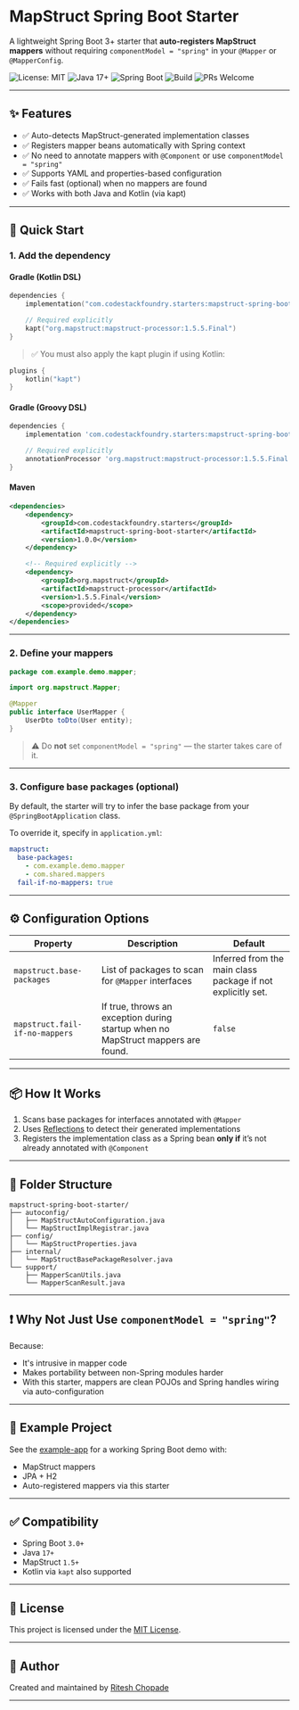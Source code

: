 # MapStruct Spring Boot Starter

A lightweight Spring Boot 3+ starter that **auto-registers MapStruct mappers** without requiring `componentModel = "spring"` in your `@Mapper` or `@MapperConfig`.

![License: MIT](https://img.shields.io/badge/License-MIT-yellow.svg)
![Java 17+](https://img.shields.io/badge/java-17+-blue.svg)
![Spring Boot](https://img.shields.io/badge/Spring%20Boot-3.x-brightgreen.svg)
![Build](https://github.com/codestackfoundry/spring-boot-starters/actions/workflows/gradle.yml/badge.svg)
![PRs Welcome](https://img.shields.io/badge/PRs-welcome-brightgreen.svg)

---

## ✨ Features

- ✅ Auto-detects MapStruct-generated implementation classes
- ✅ Registers mapper beans automatically with Spring context
- ✅ No need to annotate mappers with `@Component` or use `componentModel = "spring"`
- ✅ Supports YAML and properties-based configuration
- ✅ Fails fast (optional) when no mappers are found
- ✅ Works with both Java and Kotlin (via kapt)

---

## 🚀 Quick Start

### 1. Add the dependency

#### Gradle (Kotlin DSL)

```kotlin
dependencies {
    implementation("com.codestackfoundry.starters:mapstruct-spring-boot-starter:1.0.0")

    // Required explicitly
    kapt("org.mapstruct:mapstruct-processor:1.5.5.Final")
}
```

> ✅ You must also apply the kapt plugin if using Kotlin:
```kotlin
plugins {
    kotlin("kapt")
}
```

#### Gradle (Groovy DSL)

```groovy
dependencies {
    implementation 'com.codestackfoundry.starters:mapstruct-spring-boot-starter:1.0.0'

    // Required explicitly
    annotationProcessor 'org.mapstruct:mapstruct-processor:1.5.5.Final'
}
```

#### Maven

```xml
<dependencies>
    <dependency>
        <groupId>com.codestackfoundry.starters</groupId>
        <artifactId>mapstruct-spring-boot-starter</artifactId>
        <version>1.0.0</version>
    </dependency>

    <!-- Required explicitly -->
    <dependency>
        <groupId>org.mapstruct</groupId>
        <artifactId>mapstruct-processor</artifactId>
        <version>1.5.5.Final</version>
        <scope>provided</scope>
    </dependency>
</dependencies>
```

---

### 2. Define your mappers

```java
package com.example.demo.mapper;

import org.mapstruct.Mapper;

@Mapper
public interface UserMapper {
    UserDto toDto(User entity);
}
```

> ⚠️ Do **not** set `componentModel = "spring"` — the starter takes care of it.

---

### 3. Configure base packages (optional)

By default, the starter will try to infer the base package from your `@SpringBootApplication` class.

To override it, specify in `application.yml`:

```yaml
mapstruct:
  base-packages:
    - com.example.demo.mapper
    - com.shared.mappers
  fail-if-no-mappers: true
```

---

## ⚙️ Configuration Options

| Property                     | Description                                                                      | Default                      |
|-----------------------------|----------------------------------------------------------------------------------|------------------------------|
| `mapstruct.base-packages`   | List of packages to scan for `@Mapper` interfaces                                | Inferred from the main class package if not explicitly set.     |
| `mapstruct.fail-if-no-mappers` | If true, throws an exception during startup when no MapStruct mappers are found. | `false`                      |

---

## 📦 How It Works

1. Scans base packages for interfaces annotated with `@Mapper`
2. Uses [Reflections](https://github.com/ronmamo/reflections) to detect their generated implementations
3. Registers the implementation class as a Spring bean **only if** it’s not already annotated with `@Component`

---

## 📁 Folder Structure

```
mapstruct-spring-boot-starter/
├── autoconfig/
│   ├── MapStructAutoConfiguration.java
│   └── MapStructImplRegistrar.java
├── config/
│   └── MapStructProperties.java
├── internal/
│   └── MapStructBasePackageResolver.java
└── support/
    ├── MapperScanUtils.java
    └── MapperScanResult.java
```

---

## ❗ Why Not Just Use `componentModel = "spring"`?

Because:
- It's intrusive in mapper code
- Makes portability between non-Spring modules harder
- With this starter, mappers are clean POJOs and Spring handles wiring via auto-configuration

---

## 🧪 Example Project

See the [example-app](./example-app/) for a working Spring Boot demo with:
- MapStruct mappers
- JPA + H2
- Auto-registered mappers via this starter

---

## ✅ Compatibility

- Spring Boot `3.0+`
- Java `17+`
- MapStruct `1.5+`
- Kotlin via `kapt` also supported

---

## 📄 License

This project is licensed under the [MIT License](LICENSE).

---

## 👤 Author

Created and maintained by [Ritesh Chopade](https://github.com/codeswithritesh)

---